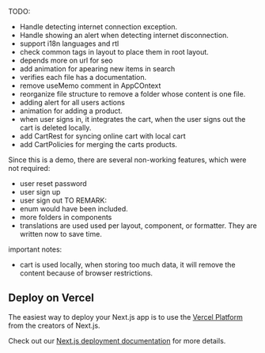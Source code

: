 TODO:
- Handle detecting internet connection exception.
- Handle showing an alert when detecting internet disconnection.
- support i18n languages and rtl
- check common tags in layout to place them in root layout.
- depends more on url for seo
- add animation for apearing new items in search
- verifies each file has a documentation.
- remove useMemo comment in AppCOntext
- reorganize file structure to remove a folder whose content is one file.
- adding alert for all users actions
- animation for adding a product.
- when user signs in, it integrates the cart, when the user signs out the cart is deleted locally.
- add CartRest for syncing online cart with local cart
- add CartPolicies for merging the carts products.


Since this is a demo, there are several non-working features, which were not required:
- user reset password
- user sign up
- user sign out 
TO REMARK:
- enum would have been included.
- more folders in components
- translations are used used per layout, component, or formatter. They are written now to save time.

important notes:
- cart is used locally, when storing too much data, it will remove the content because of browser restrictions.

## Deploy on Vercel

The easiest way to deploy your Next.js app is to use the [Vercel Platform](https://vercel.com/new?utm_medium=default-template&filter=next.js&utm_source=create-next-app&utm_campaign=create-next-app-readme) from the creators of Next.js.

Check out our [Next.js deployment documentation](https://nextjs.org/docs/app/building-your-application/deploying) for more details.
